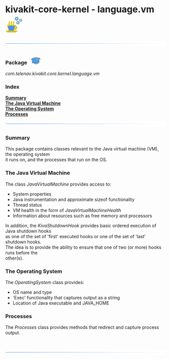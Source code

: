 # kivakit-core-kernel - language.vm &nbsp; ![](../../../documentation/images/jvm-56.png)

![](../documentation/images/horizontal-line.png)

### Package &nbsp; ![](../../../documentation/images/box-32.png)

*com.telenav.kivakit.core.kernel.language.vm*

### Index

[**Summary**](#summary)  
[**The Java Virtual Machine**](#the-java-virtual-machine)  
[**The Operating System**](#the-operating-system)  
[**Processes**](#processes)

![](../documentation/images/horizontal-line.png)

### Summary <a name="summary"></a>

This package contains classes relevant to the Java virtual machine (VM), the operating system  
it runs on, and the processes that run on the OS.

### The Java Virtual Machine

The class *JavaVirtualMachine* provides access to:

* System properties
* Java instrumentation and approximate sizeof functionality
* Thread status
* VM health in the form of *JavaVirtualMachineHealth*
* Information about resources such as free memory and processors

In addition, the *KivaShutdownHook* provides basic ordered execution of Java shutdown hooks  
as one of the set of 'first' executed hooks or one of the set of 'last' shutdown hooks.  
The idea is to provide the ability to ensure that one of two (or more) hooks runs before the  
other(s).

### The Operating System

The *OperatingSystem* class provides:

* OS name and type
* 'Exec' functionality that captures output as a string
* Location of Java executable and JAVA_HOME

### Processes

The *Processes* class provides methods that redirect and capture process output.

<br/>

![](../documentation/images/horizontal-line.png)
